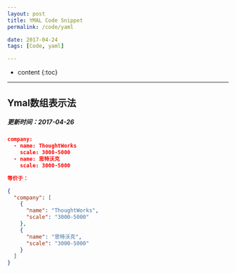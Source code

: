 ```yaml
---
layout: post
title: YMAL Code Snippet
permalink: /code/yaml

date: 2017-04-24
tags: [Code, yaml]

---
```


* content
{:toc}

---

## Ymal数组表示法

##### 更新时间：2017-04-26   

```json
company:
  - name: ThoughtWorks
    scale: 3000-5000
  - name: 思特沃克
    scale: 3000-5000

等价于：

{
  "company": [
    {
      "name": "ThoughtWorks", 
      "scale": "3000-5000"
    }, 
    {
      "name": "思特沃克", 
      "scale": "3000-5000"
    }
  ]
}
```